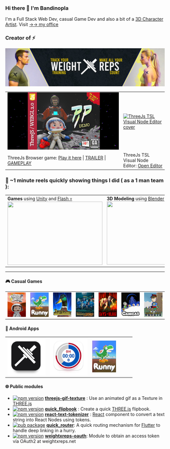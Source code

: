 ### Hi there 👋 I'm Bandinopla
I'm a Full Stack Web Dev, casual Game Dev and also a bit of a [3D Character Artist](https://www.artstation.com/bandinopla). Visit [→→ my office](https://bandinopla.github.io/) 

### Creator of ⚡ 
<a href="https://weightxreps.net" target="_blank" rel="noopener noreferrer">
  <img src="https://github.com/bandinopla/weightxreps-client/raw/main/public/session-banner.jpg" alt="WeightxReps Logo" />
</a>

<table>
  <tr>
    <td>
      <a href="https://github.com/bandinopla/pip-skull-demo" target="_blank" rel="noopener noreferrer">
        <img src="https://github.com/bandinopla/pip-skull-demo/raw/main/screenshot.png" alt="PIP Demo Banner" />
      </a>
    </td>
    <td>
      <a href="https://github.com/bandinopla/three.js-visual-node-editor" target="_blank" rel="noopener noreferrer">
        <img src="https://github.com/bandinopla/three.js-visual-node-editor/raw/main/git-cover.png"  alt="ThreeJs TSL Visual Node Editor cover" />
      </a> 
    </td>
  </tr>
  <tr>
    <td>
      ThreeJs Browser game: <a href="https://bandinopla.github.io/pip-skull-demo/" target="_blank">Play it here</a> | <a href="https://www.youtube.com/watch?v=RlODeS0Gc0o" target="_blank">TRAILER</a> | <a href="https://www.youtube.com/watch?v=D_krlwCrXAY" target="_blank">GAMEPLAY</a>
    </td>
    <td>ThreeJs TSL Visual Node Editor: <a href="https://bandinopla.github.io/three.js-visual-node-editor/" target="_blank">Open Editor</a></td>
  </tr>
</table>




### 📼 ~1 minute reels quickly showing things I did ( as a 1 man team ):
<table>
    <tr>
    <td><b>Games</b> using <a href="https://unity.com/" target="_blank">Unity</a> and <a href="https://www.adobe.com/products/flashplayer/end-of-life-alternative.html">Flash 💀</a><br/>
    <a href="https://www.youtube.com/watch?v=7MJ25NuHhFc" target="_blank" rel="noopener noreferrer">
      <img src="https://img.youtube.com/vi/7MJ25NuHhFc/0.jpg" width="300" height="200"/>
    </a>
    </td> 
    <td><b>3D Modeling</b> using <a href="https://www.blender.org/" target="_blank">Blender</a> <br/>
    <a href="https://www.youtube.com/watch?v=KbyhSHsmRDE" target="_blank" rel="noopener noreferrer">
      <img src="https://img.youtube.com/vi/KbyhSHsmRDE/0.jpg"  width="300" height="200"/>
    </a>
    </td>
    </tr>
</table>

--- 

#### :video_game: Casual Games
  
<table>
    <tr>
        <td><a href="https://github.com/bandinopla/pip-skull-demo" target="_blank"><img src="imgs/pip.jpg" title="Unity and ThreeJs"/></a></td> 
        <td><a href="https://play.google.com/store/apps/details?id=net.weightxreps.runny" target="_blank"><img src="imgs/runny.jpg" title="Unity"/></a></td>
        <td><a href="https://www.youtube.com/watch?v=efibch1xEws" target="_blank"><img src="imgs/ducks.jpg" title="Flash"/></a></td>
        <td><a href="https://www.youtube.com/watch?v=Ub88d1hcnHA" target="_blank"><img src="imgs/magic.jpg" title="Flash"/></a></td>   
        <td>
        <a href="https://www.instagram.com/p/CUf8u4DI21t/" target="_blank"><img src="imgs/dob.jpg" title="Flash"/></a></td> 
        <td><a href="https://youtu.be/N0xV2ZuBPDI" target="_blank"><img src="imgs/canicas.jpg" title="Flash"/></a></td>
        <td><a href="https://youtu.be/BKqcl3QQWEQ" target="_blank"><img src="imgs/tetris.jpg" title="Flash"/></a></td> 
    </tr>
</table>

#### :iphone: Android Apps

<table background="white"> 
  <tr>
    <td width="120"><a href="https://play.google.com/store/apps/details?id=net.weightxreps.app" target="_blank"><img src="imgs/app-wxr.jpg" width="300"/></a></td>  
    <td width="120"><a href="https://play.google.com/store/apps/details?id=net.weightxreps.resttimechronometer" target="_blank"><img src="imgs/app-contador.jpg" width="300"/></a></td>  
    <td width="120"><a href="https://play.google.com/store/apps/details?id=net.weightxreps.runny" target="_blank"><img src="imgs/runny.jpg" title="Unity" height="100"/></a></td>  
  </tr> 
</table> 

#### :globe_with_meridians: Public modules

* [![npm version](https://img.shields.io/npm/v/threejs-gif-texture.svg?logo=threedotjs)](https://www.npmjs.com/package/threejs-gif-texture) [**threejs-gif-texture**](https://github.com/bandinopla/threejs-gif-texture) : Use an animated gif as a Texture in [THREE.js](https://github.com/mrdoob/three.js/) 
* [![npm version](https://img.shields.io/npm/v/quick_flipbook.svg?logo=threedotjs)](https://www.npmjs.com/package/quick_flipbook) [**quick_flipbook**](https://github.com/bandinopla/quick_flipbook) : Create a quick [THREE.js](https://github.com/mrdoob/three.js/) flipbook.
* [![npm version](https://img.shields.io/npm/v/react-text-tokenizer.svg?logo=react)](https://www.npmjs.com/package/react-text-tokenizer) [**react-text-tokenizer**](https://github.com/bandinopla/react-text-tokenizer) : [React](https://github.com/facebook/react) component to convert a text string into React Nodes using tokens.
* [![pub package](https://img.shields.io/pub/v/quick_router.svg?logo=flutter)](https://pub.dev/packages/quick_router) [**quick_router**](https://github.com/bandinopla/quick_router): A quick routing mechanism for [Flutter](https://flutter.dev/) to handle deep linking in a hurry.
* [![npm version](https://img.shields.io/npm/v/weightxreps-oauth.svg?logo=react)](https://www.npmjs.com/package/weightxreps-oauth) [**weightxreps-oauth**](https://github.com/bandinopla/weightxreps-oauth): Module to obtain an access token vía OAuth2 at weightxreps.net


<!--
- 🔭 I’m currently working on ...
- 🌱 I’m currently learning ...
- 👯 I’m looking to collaborate on ...
- 🤔 I’m looking for help with ...
- 💬 Ask me about ...
- 📫 How to reach me: ...
- 😄 Pronouns: ...
- ⚡ Fun fact: ...
-->

